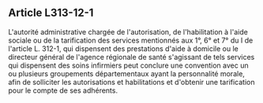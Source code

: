 ## Article L313-12-1

L'autorité administrative chargée de l'autorisation, de l'habilitation à l'aide sociale ou de la tarification
des services mentionnés aux 1°, 6° et 7° du I de l'article L. 312-1, qui dispensent des prestations d'aide à
domicile ou le directeur général de l'agence régionale de santé s'agissant de tels services qui dispensent des
soins infirmiers peut conclure une convention avec un ou plusieurs groupements départementaux ayant la
personnalité morale, afin de solliciter les autorisations et habilitations et d'obtenir une tarification pour le
compte de ses adhérents.

